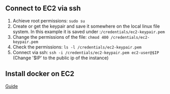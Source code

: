 
## Connect to EC2 via ssh
1. Achieve root permissions: `sudo su`
2. Create or get the keypair and save it somewhere on the local linux file system. In this example it is saved under :`/credentials/ec2-keypair.pem`
3. Change the permissions of the file: `chmod 400 /credentials/ec2-keypair.pem`
4. Check the permissions: `ls -l /credentials/ec2-keypair.pem`
5. Connect via ssh: `ssh -i /credentials/ec2-keypair.pem ec2-user@$IP` (Change '$IP' to the public ip of the instance)

## Install docker on EC2
[Guide](https://docs.aws.amazon.com/AmazonECS/latest/developerguide/create-container-image.html#create-container-image-install-docker)
